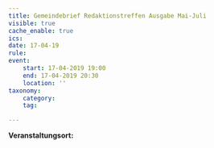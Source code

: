```yaml
---
title: Gemeindebrief Redaktionstreffen Ausgabe Mai-Juli
visible: true
cache_enable: true
ics: 
date: 17-04-19
rule: 
event:
	start: 17-04-2019 19:00
	end: 17-04-2019 20:30
	location: ''
taxonomy:
	category: 
	tag: 

---
```




**Veranstaltungsort:** 

